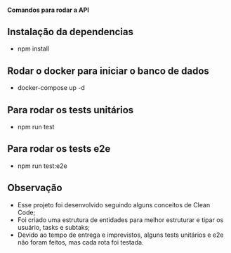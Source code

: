 #### Comandos para rodar a API

## Instalação da dependencias
- npm install

## Rodar o docker para iniciar o banco de dados
- docker-compose up -d

## Para rodar os tests unitários
- npm run test

## Para rodar os tests e2e
- npm run test:e2e


## Observação
- Esse projeto foi desenvolvido seguindo alguns conceitos de Clean Code;
- Foi criado uma estrutura de entidades para melhor estruturar e tipar os usuário, tasks e subtaks;
- Devido ao tempo de entrega e imprevistos, alguns tests unitários e e2e não foram feitos, mas cada rota foi testada.